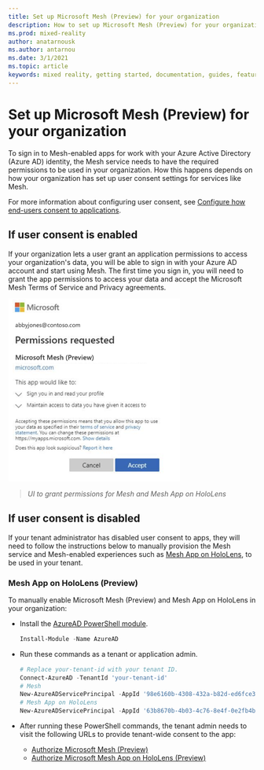 ```yaml
---
title: Set up Microsoft Mesh (Preview) for your organization
description: How to set up Microsoft Mesh (Preview) for your organization
ms.prod: mixed-reality
author: anatarnousk
ms.author: antarnou
ms.date: 3/1/2021
ms.topic: article
keywords: mixed reality, getting started, documentation, guides, features, holograms
---
```

# Set up Microsoft Mesh (Preview) for your organization

To sign in to Mesh-enabled apps for work with your Azure Active Directory (Azure AD) identity, the Mesh service needs to have the required permissions to be used in your organization. How this happens depends on how your organization has set up user consent settings for services like Mesh.

For more information about configuring user consent, see [Configure how end-users consent to applications](/azure/active-directory/manage-apps/configure-user-consent).

## If user consent is enabled

If your organization lets a user grant an application permissions to access your organization's data, you will be able to sign in with your Azure AD account and start using Mesh. The first time you sign in, you will need to grant the app permissions to access your data and accept the Microsoft Mesh Terms of Service and Privacy agreements.

<img src=./media/mesh-consent-dialog.png alt="UI to grant permissions to apps" width="350">

> _UI to grant permissions for Mesh and Mesh App on HoloLens_

## If user consent is disabled

If your tenant administrator has disabled user consent to apps, they will need to follow the instructions below to manually provision the Mesh service and Mesh-enabled experiences such as [Mesh App on HoloLens](../mesh-app/index.md), to be used in your tenant.

### Mesh App on HoloLens (Preview)

To manually enable Microsoft Mesh (Preview) and Mesh App on HoloLens in your organization:

- Install the [AzureAD PowerShell module](https://www.powershellgallery.com/packages/AzureAD).

    ```powershell
    Install-Module -Name AzureAD
    ```

- Run these commands as a tenant or application admin.

    ```powershell
    # Replace your-tenant-id with your tenant ID.
    Connect-AzureAD -TenantId 'your-tenant-id'
    # Mesh
    New-AzureADServicePrincipal -AppId '98e6160b-4308-432a-b82d-ed6fce38dfbf'
    # Mesh App on HoloLens
    New-AzureADServicePrincipal -AppId '63b8670b-4b03-4c76-8e4f-0e2fb4be6a63'
    ```

- After running these PowerShell commands, the tenant admin needs to visit the following URLs to provide tenant-wide consent to the app:
  - [Authorize Microsoft Mesh (Preview)](https://login.microsoftonline.com/common/oauth2/authorize?client_id=98e6160b-4308-432a-b82d-ed6fce38dfbf&response_type=code&prompt=admin_consent)
  - [Authorize Microsoft Mesh App on HoloLens (Preview)](https://login.microsoftonline.com/common/oauth2/authorize?client_id=63b8670b-4b03-4c76-8e4f-0e2fb4be6a63&response_type=code&prompt=admin_consent)
